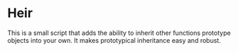 # Heir

This is a small script that adds the ability to inherit other functions prototype objects into your own. It makes prototypical inheritance easy and robust.